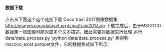 #### 数据下载
点击从下面这个这个链接下载 Coco train 2017图像数据集
http://images.cocodataset.org/zips/train2017.zip
下载完成后，由于MSCOCO数据集一张图像可能对应多个文本描述，因此需要对数据进行处理
运行data/data_process.py 
'python data/data_process.py'
后得到mscoco_exist.parquet文件，它的数据格式如下所示:
